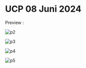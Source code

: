 <h1>UCP 08 Juni 2024</h1>

<p>Preview : </p>

![p2](https://github.com/giant-paw/UCP_105_C/assets/107108170/80d58c09-8638-4eb0-a107-40ffdc2fafc3)

![p3](https://github.com/giant-paw/UCP_105_C/assets/107108170/368f1903-7bae-4454-9fcb-006f0015f294)

![p4](https://github.com/giant-paw/UCP_105_C/assets/107108170/e9b9b0bb-f38d-4a75-9f02-e55a0a013d1c)

![p5](https://github.com/giant-paw/UCP_105_C/assets/107108170/f50f6dba-d64b-41a3-ad91-1d1902b55661)
